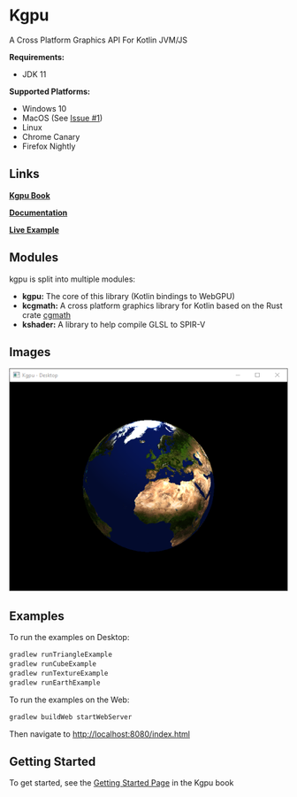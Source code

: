 # Kgpu

A Cross Platform Graphics API For Kotlin JVM/JS

 __Requirements:__

- JDK 11

 __Supported Platforms:__

- Windows 10
- MacOS (See [Issue #1](https://github.com/kgpu/kgpu/issues/1))
- Linux
- Chrome Canary
- Firefox Nightly

## Links

[__Kgpu Book__](https://kgpu.github.io/kgpu)

[__Documentation__](https://kgpu.github.io/kgpu/dokka/-modules.html)

[__Live Example__](https://kgpu.github.io/kgpu/examples/index.html)

## Modules

kgpu is split into multiple modules:

- __kgpu:__ The core of this library (Kotlin bindings to WebGPU)
- __kcgmath:__  A cross platform graphics library for Kotlin based
on the Rust crate [cgmath](https://crates.io/crates/cgmath)
- __kshader:__ A library to help compile GLSL to SPIR-V

## Images

![Earth Example](docs/src/images/earth.png)

## Examples

To run the examples on Desktop:

```bash
gradlew runTriangleExample
gradlew runCubeExample
gradlew runTextureExample
gradlew runEarthExample
```

To run the examples on the Web:

```bash
gradlew buildWeb startWebServer
```

Then navigate to [http://localhost:8080/index.html](http://localhost:8080/index.html)

## Getting Started
To get started, see the [Getting Started Page](https://kgpu.github.io/kgpu/getting_started.html)
in the Kgpu book
